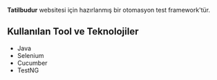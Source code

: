 **Tatilbudur** websitesi için hazırlanmış bir otomasyon test framework'tür. 

**Kullanılan Tool ve Teknolojiler**
-
* Java
* Selenium
* Cucumber
* TestNG
